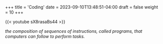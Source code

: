 +++
title = 'Coding'
date = 2023-09-10T13:48:51-04:00
draft = false
weight = 10
+++

{{< youtube sX8rasaBs44 >}}

*the composition of sequences of instructions, called programs, that computers can follow to perform tasks.*